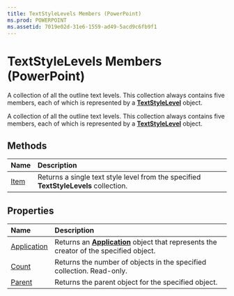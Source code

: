 ```yaml
---
title: TextStyleLevels Members (PowerPoint)
ms.prod: POWERPOINT
ms.assetid: 7019e02d-31e6-1559-ad49-5acd9c6fb9f1
---
```



# TextStyleLevels Members (PowerPoint)
A collection of all the outline text levels. This collection always contains five members, each of which is represented by a  **[TextStyleLevel](textstylelevel-object-powerpoint.md)** object.

A collection of all the outline text levels. This collection always contains five members, each of which is represented by a  **[TextStyleLevel](textstylelevel-object-powerpoint.md)** object.


## Methods



|**Name**|**Description**|
|:-----|:-----|
|[Item](textstylelevels-item-method-powerpoint.md)|Returns a single text style level from the specified  **TextStyleLevels** collection.|

## Properties



|**Name**|**Description**|
|:-----|:-----|
|[Application](textstylelevels-application-property-powerpoint.md)|Returns an  **[Application](application-object-powerpoint.md)** object that represents the creator of the specified object.|
|[Count](textstylelevels-count-property-powerpoint.md)|Returns the number of objects in the specified collection. Read-only.|
|[Parent](textstylelevels-parent-property-powerpoint.md)|Returns the parent object for the specified object.|

